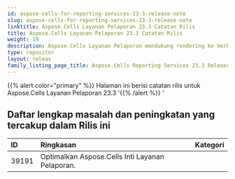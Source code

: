 ```yaml
---
id: aspose-cells-for-reporting-services-23-3-release-note
slug: aspose-cells-for-reporting-services-23-3-release-note
linktitle: Aspose.Cells Layanan Pelaporan 23.3 Catatan Rilis
title: Aspose.Cells Layanan Pelaporan 23.3 Catatan Rilis
weight: 19
description: Aspose.Cells Layanan Pelaporan mendukung rendering ke berbagai format laporan. misal Xlsx, Pdf, Json, Docx, Pptx, Html, Svg, Ods, Png, dan lain sebagainya
type: repositor
layout: releas
family_listing_page_title: Aspose.Cells Reporting Services 23.3 Release Note
---
```

{{% alert color="primary" %}} 
Halaman ini berisi catatan rilis untuk Aspose.Cells Layanan Pelaporan 23.3
'{{% /alert %}} '
##  **Daftar lengkap masalah dan peningkatan yang tercakup dalam Rilis ini**

|**ID**|**Ringkasan**|**Kategori**|
| :- | :- | :- |
| 39191 | Optimalkan Aspose.Cells Inti Layanan Pelaporan.|
